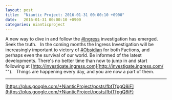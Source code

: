```yaml
---
layout: post
title:  "Niantic Project: 2016-01-31 00:00:10 +0900"
date:   2016-01-31 00:00:10 +0900
categories: nianticproject
---
```

A new way to dive in and follow the [#Ingress](https://plus.google.com/s/%23Ingress "") investigation has emerged. Seek the truth.
 
In the coming months the Ingress Investigation will be increasingly important to victory of [#Obsidian](https://plus.google.com/s/%23Obsidian "") for both Factions, and perhaps even the survival of our world. Be informed of the latest developments. There's no better time than now to jump in and start following at [http://investigate.ingress.com](http://investigate.ingress.com/ "").
 
Things are happening every day, and you are now a part of them.
- - -
[https://plus.google.com/+NianticProject/posts/fbtTfpgQ8iF](https://plus.google.com/+NianticProject/posts/fbtTfpgQ8iF)
